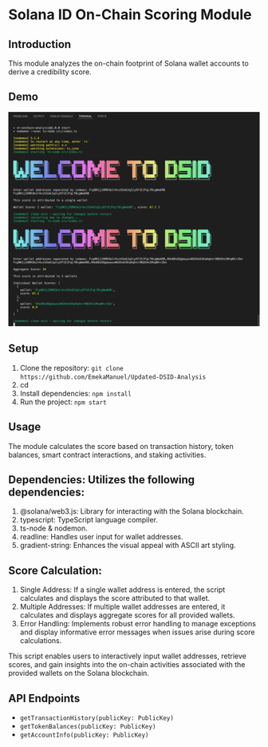 # Solana ID On-Chain Scoring Module

## Introduction

This module analyzes the on-chain footprint of Solana wallet accounts to derive a credibility score.

## Demo

![Project Screenshot](./public/project-demo.png)

## Setup

1. Clone the repository: `git clone https://github.com/EmekaManuel/Updated-DSID-Analysis`
2. cd <repository-directory>
3. Install dependencies: `npm install`
4. Run the project: `npm start`

## Usage

The module calculates the score based on transaction history, token balances, smart contract interactions, and staking activities.

## Dependencies: Utilizes the following dependencies:

1. @solana/web3.js: Library for interacting with the Solana blockchain.
2. typescript: TypeScript language compiler.
3. ts-node & nodemon.
4. readline: Handles user input for wallet addresses.
5. gradient-string: Enhances the visual appeal with ASCII art styling.

## Score Calculation:

1. Single Address: If a single wallet address is entered, the script calculates and displays the score attributed to that wallet.
2. Multiple Addresses: If multiple wallet addresses are entered, it calculates and displays aggregate scores for all provided wallets.
3. Error Handling: Implements robust error handling to manage exceptions and display informative error messages when issues arise during score calculations.

This script enables users to interactively input wallet addresses, retrieve scores, and gain insights into the on-chain activities associated with the provided wallets on the Solana blockchain.

## API Endpoints

- `getTransactionHistory(publicKey: PublicKey)`
- `getTokenBalances(publicKey: PublicKey)`
- `getAccountInfo(publicKey: PublicKey)`
